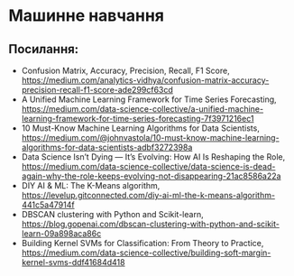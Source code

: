 


# Машинне навчання



## Посилання:

- Confusion Matrix, Accuracy, Precision, Recall, F1 Score, https://medium.com/analytics-vidhya/confusion-matrix-accuracy-precision-recall-f1-score-ade299cf63cd
- A Unified Machine Learning Framework for Time Series Forecasting, https://medium.com/data-science-collective/a-unified-machine-learning-framework-for-time-series-forecasting-7f3971216ec1
- 10 Must-Know Machine Learning Algorithms for Data Scientists, https://medium.com/@johnvastola/10-must-know-machine-learning-algorithms-for-data-scientists-adbf3272398a
- Data Science Isn’t Dying — It’s Evolving: How AI Is Reshaping the Role, https://medium.com/data-science-collective/data-science-is-dead-again-why-the-role-keeps-evolving-not-disappearing-21ac8586a22a
- DIY AI & ML: The K-Means algorithm, https://levelup.gitconnected.com/diy-ai-ml-the-k-means-algorithm-441c5a47914f
- DBSCAN clustering with Python and Scikit-learn, https://blog.gopenai.com/dbscan-clustering-with-python-and-scikit-learn-09a898aca86c
- Building Kernel SVMs for Classification: From Theory to Practice, https://medium.com/data-science-collective/building-soft-margin-kernel-svms-ddf41684d418

